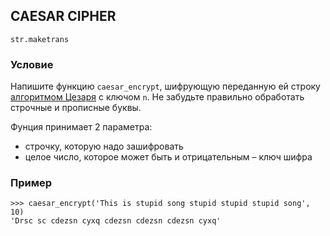 ## CAESAR CIPHER

`str.maketrans`

### Условие

Напишите функцию `caesar_encrypt`, шифрующую переданную ей строку [алгоритмом Цезаря](https://ru.wikipedia.org/wiki/%D0%A8%D0%B8%D1%84%D1%80_%D0%A6%D0%B5%D0%B7%D0%B0%D1%80%D1%8F) с ключом `n`.
Не забудьте правильно обработать строчные и прописные буквы.

Фунция принимает 2 параметра:
- строчку, которую надо зашифровать
- целое число, которое может быть и отрицательным – ключ шифра

### Пример
```
>>> caesar_encrypt('This is stupid song stupid stupid stupid song', 10)
'Drsc sc cdezsn cyxq cdezsn cdezsn cdezsn cyxq'
```
